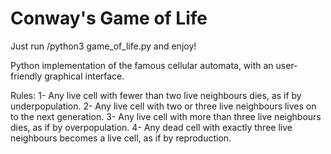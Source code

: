 # Conway's Game of Life
Just run /python3 game_of_life.py and enjoy!

Python implementation of the famous cellular automata, with an user-friendly graphical interface. 

Rules:
1- Any live cell with fewer than two live neighbours dies, as if by underpopulation.
2- Any live cell with two or three live neighbours lives on to the next generation.
3- Any live cell with more than three live neighbours dies, as if by overpopulation.
4- Any dead cell with exactly three live neighbours becomes a live cell, as if by reproduction.
